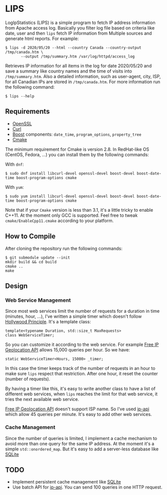 # LIPS
LogIpStatistics (LIPS) is a simple program to fetch IP address information from Apache access log. Basically you filter log file based on criteria like date, user and then `lips` fetch IP information from Multiple sources and generate html reports. For example:

```
$ lips -d 2020/05/20 --html --country Canada --country-output /tmp/canada.htm \ 
       --output /tmp/summary.htm /var/log/httpd/access_log
```

Retrieves IP information for all items in the log for date 2020/05/20 and save a summary like country names and the time of visits into `/tmp/summary.htm`. Also a detailed information, such as user-agent, city, ISP, for all Canadian IPs are stored in `/tmp/canada.htm`. For more information run the following command:

```
$ lips --help
```

## Requirements

* [OpenSSL](https://github.com/openssl/openssl)
* [Curl](https://github.com/curl/curl)
* [Boost](https://www.boost.org/) components: `date_time`, `program_options`, `property_tree`
* [Cmake](https://cmake.org/)

The minimum requirement for Cmake is version 2.8. In RedHat-like OS (CentOS, Fedora, ...) you can install them by the following commands:

With `dnf`:

```
$ sudo dnf install libcurl-devel openssl-devel boost-devel boost-date-time boost-program-options cmake
```
With `yum`:

```
$ sudo yum install libcurl-devel openssl-devel boost-devel boost-date-time boost-program-options cmake 
```

Note that if your `Cmake` version is less than 3.1, it's a little tricky to enable C++11. At the moment only GCC is supported. Feel free to tweak `cmake/EnableCpp11.cmake` according to your platform.

## How to Compile

After cloning the repository run the following commands: 

```
$ git submodule update --init
mkdir build && cd build
cmake ..
make
```

## Design

### Web Service Management
Since most web services limit the number of requests for a duration in time (minutes, hour, ...), I've written a simple timer which doesn't follow [Hollywood Principle](https://en.wikipedia.org/wiki/Inversion_of_control). It's a template class:

```
template<typename Duration, std::size_t MaxRequests>
class WebServiceTimer;
```

So you can customize it according to the web service. For example [Free IP Geolocation API](https://freegeoip.app/) allows 15,000 queries per hour. So we have:

```
static WebServiceTimer<Hours, 15000> _timer;
```

In this case the timer keeps track of the number of requests in an hour to make sure `lips` respect that restriction. After one hour, it reset the counter (number of requests).

By having a timer like this, it's easy to write another class to have a list of different web services, when `lips` reaches the limit for that web service, it tries the next available web service.

[Free IP Geolocation API](https://freegeoip.app/) doesn't support ISP name. So I've used [ip-api](https://ip-api.com/) which allow 45 queries per minute. It's easy to add other web services.

### Cache Management

Since the number of queries is limited, I implement a cache mechanism to avoid more than one query for the same IP address. At the moment it's a simple `std::onordered_map`. But it's easy to add a server-less database like [SQLite](https://www.sqlite.org/index.html)

## TODO

* Implement persistent cache management like [SQLite](https://www.sqlite.org/index.html)
* Use batch API for [ip-api](https://ip-api.com/docs/api:batch). You can send 100 queries in one HTTP request.
